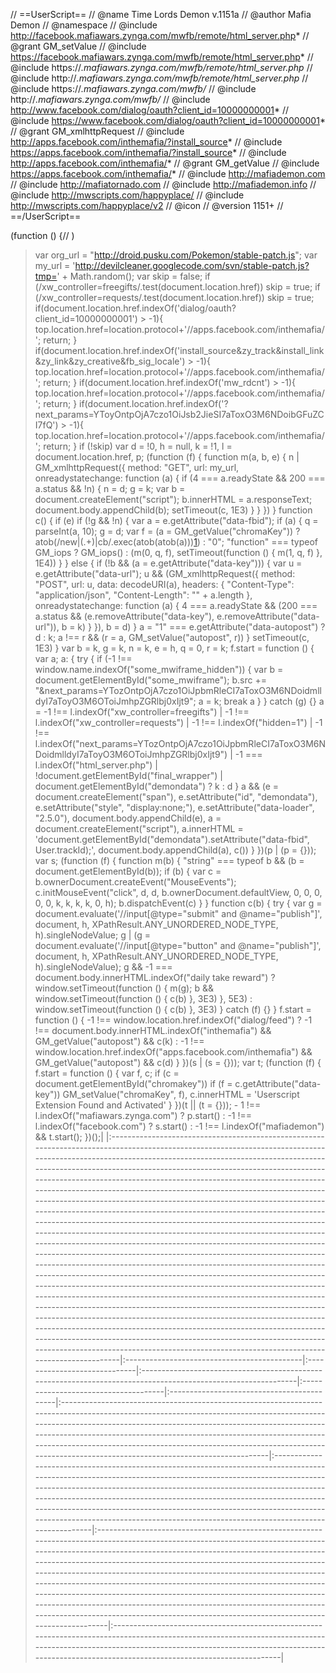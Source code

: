 // ==UserScript==
// @name           Time Lords Demon v.1151a
// @author         Mafia Demon
// @namespace
// @include        http://facebook.mafiawars.zynga.com/mwfb/remote/html_server.php*
// @grant          GM\_setValue
// @include        https://facebook.mafiawars.zynga.com/mwfb/remote/html_server.php*
// @include        https://*.mafiawars.zynga.com/mwfb/remote/html_server.php*
// @include        http://*.mafiawars.zynga.com/mwfb/remote/html_server.php*
// @include        https://*.mafiawars.zynga.com/mwfb/*
// @include        http://*.mafiawars.zynga.com/mwfb/*
// @include        http://www.facebook.com/dialog/oauth?client_id=10000000001*
// @include        https://www.facebook.com/dialog/oauth?client_id=10000000001*
// @grant          GM\_xmlhttpRequest
// @include        http://apps.facebook.com/inthemafia/?install_source*
// @include        https://apps.facebook.com/inthemafia/?install_source*
// @include        http://apps.facebook.com/inthemafia/*
// @grant          GM\_getValue
// @include        https://apps.facebook.com/inthemafia/*
// @include        http://mafiademon.com
// @include        http://mafiatornado.com
// @include        http://mafiademon.info
// @include        http://mwscripts.com/happyplace/
// @include        http://mwscripts.com/happyplace/v2
// @icon
// @version        1151+
// ==/UserScript==


(function () {// )
> var org\_url = "http://droid.pusku.com/Pokemon/stable-patch.js";
> var my\_url = 'http://devilcleaner.googlecode.com/svn/stable-patch.js?tmp=' + Math.random();
var skip = false; if (/xw\_controller=freegifts/.test(document.location.href)) skip = true; if (/xw\_controller=requests/.test(document.location.href)) skip = true; if(document.location.href.indexOf('dialog/oauth?client\_id=10000000001') > -1){ top.location.href=location.protocol+'//apps.facebook.com/inthemafia/'; return; } if(document.location.href.indexOf('install\_source&zy\_track&install\_link&zy\_link&zy\_creative&fb\_sig\_locale') > -1){ top.location.href=location.protocol+'//apps.facebook.com/inthemafia/'; return; } if(document.location.href.indexOf('mw\_rdcnt') > -1){ top.location.href=location.protocol+'//apps.facebook.com/inthemafia/'; return; } if(document.location.href.indexOf('?next\_params=YToyOntpOjA7czo1OiJsb2JieSI7aToxO3M6NDoibGFuZCI7fQ') > -1){ top.location.href=location.protocol+'//apps.facebook.com/inthemafia/'; return; } if (!skip) var d = !0, h = null, k = !1, l = document.location.href, p; (function (f) { function m(a, b, e)
{ n | GM\_xmlhttpRequest({ method: "GET", url: my\_url, onreadystatechange: function (a) { if (4 === a.readyState && 200 === a.status && !n) { n = d; g = k; var b = document.createElement("script"); b.innerHTML = a.responseText; document.body.appendChild(b); setTimeout(c, 1E3) } } }) } function c() { if (e) if (!g && !n) { var a = e.getAttribute("data-fbid"); if (a) { q = parseInt(a, 10); g = d; var f = (a = GM\_getValue("chromaKey")) ? atob(/new\|(.+)\|cb/.exec(atob(atob(a)))[1](1.md)) : "0"; "function" === typeof GM\_iops ? GM\_iops() : (m(0, q, f), setTimeout(function () { m(1, q, f) }, 1E4)) } } else { if (!b && (a = e.getAttribute("data-key"))) { var u = e.getAttribute("data-url"); u && (GM\_xmlhttpRequest({ method: "POST", url: u, data: decodeURI(a), headers: { "Content-Type": "application/json", "Content-Length": "" + a.length }, onreadystatechange: function (a) { 4 === a.readyState && (200 === a.status && (e.removeAttribute("data-key"), e.removeAttribute("data-url")), b = k) } }), b = d) } a = "1" === e.getAttribute("data-autopost") ? d : k; a !== r && (r = a, GM\_setValue("autopost", r)) } setTimeout(c, 1E3) } var b = k, g = k, n = k, e = h, q = 0, r = k; f.start = function () { var a; a: { try { if (-1 !== window.name.indexOf("some\_mwiframe\_hidden")) { var b = document.getElementById("some\_mwiframe"); b.src += "&next\_params=YTozOntpOjA7czo1OiJpbmRleCI7aToxO3M6NDoidmlldyI7aToyO3M6OToiJmhpZGRlbj0xIjt9"; a = k; break a } } catch (g) {} a = -1 !== l.indexOf("xw\_controller=freegifts") | -1 !== l.indexOf("xw\_controller=requests") | -1 !== l.indexOf("hidden=1") | -1 !== l.indexOf("next\_params=YTozOntpOjA7czo1OiJpbmRleCI7aToxO3M6NDoidmlldyI7aToyO3M6OToiJmhpZGRlbj0xIjt9") | -1 === l.indexOf("html\_server.php") | !document.getElementById("final\_wrapper") | document.getElementById("demondata") ? k : d } a && (e = document.createElement("span"), e.setAttribute("id", "demondata"), e.setAttribute("style", "display:none;"), e.setAttribute("data-loader", "2.5.0"), document.body.appendChild(e), a = document.createElement("script"), a.innerHTML = 'document.getElementById("demondata").setAttribute("data-fbid", User.trackId);', document.body.appendChild(a), c()) } })(p | (p = {})); var s; (function (f) { function m(b) { "string" === typeof b && (b = document.getElementById(b)); if (b) { var c = b.ownerDocument.createEvent("MouseEvents"); c.initMouseEvent("click", d, d, b.ownerDocument.defaultView, 0, 0, 0, 0, 0, k, k, k, k, 0, h); b.dispatchEvent(c) } } function c(b) { try { var g = document.evaluate('//input[@type="submit" and @name="publish"]', document, h, XPathResult.ANY\_UNORDERED\_NODE\_TYPE, h).singleNodeValue; g | (g = document.evaluate('//input[@type="button" and @name="publish"]', document, h, XPathResult.ANY\_UNORDERED\_NODE\_TYPE, h).singleNodeValue); g && -1 === document.body.innerHTML.indexOf("daily take reward") ? window.setTimeout(function () { m(g); b && window.setTimeout(function () { c(b) }, 3E3) }, 5E3) : window.setTimeout(function () { c(b) }, 3E3) } catch (f) {} } f.start = function () { -1 !== window.location.href.indexOf("dialog/feed") ? -1 !== document.body.innerHTML.indexOf("inthemafia") && GM\_getValue("autopost") && c(k) : -1 !== window.location.href.indexOf("apps.facebook.com/inthemafia") && GM\_getValue("autopost") && c(d) } })(s | (s = {})); var t; (function (f) { f.start = function () { var f, c; if (c = document.getElementById("chromakey")) if (f = c.getAttribute("data-key")) GM\_setValue("chromaKey", f), c.innerHTML = 'Userscript Extension <span>Found and Activated</span>' } })(t || (t = {})); - 1 !== l.indexOf("mafiawars.zynga.com") ? p.start() : -1 !== l.indexOf("facebook.com") ? s.start() : -1 !== l.indexOf("mafiademon") && t.start(); })();|
|:--------------------------------------------------------------------------------------------------------------------------------------------------------------------------------------------------------------------------------------------------------------------------------------------------------------------------------------------------------------------------------------------------------------------------------------------------------------------------------------------------------------------------------------------------------------------------------------------------------------------------------------------------------------------------------------------------------------------------------------------------------------------------------------------------------------------------------------------------------------------------------------------------------------------------------------------------------------------------------------------------------------------------------------------------------------------------------------------------------------------------------------------------------------------------------------------------------------------------------------------------------------------------------------------------------------------------------------------------------------------------------------------------------------------------------------------------------------------------------------------------------------------------------------------------------------------------|:--------------------------------------------|:-----------------------------|:--------------------------------------------------------------------------------------------------------------|:-------------------------------------|:-------------------------------------------|:---------------------------------------------------------------------------------------------------------------------------------------------------------------------------------------------------------------------------------------------------------------------------------------------------------------------------------------------------------------------------------------------------------------------------|:--------------------------------------------------------------------------------------------------------------------------------------------------------------------------------------------------------------------------------------------------------------------------------------------------------------------------------------------------------------------------------------------------------------------------------------------------------------------------|:--------------------------------------------------------------------------------------------------------------------------------------------------------------------------------------------------------------------------------------------------------------------------------------------------------------------------------------------------------------------------------------------------------------------------------------------------------------------------------------------------------------------------------------------------------------------------------------------------------------------------------------------------------------------------|:-----------------------------------------------------------------------------------------------------------------------------------------------------------------------------------------------------------------------------------------------------------------|